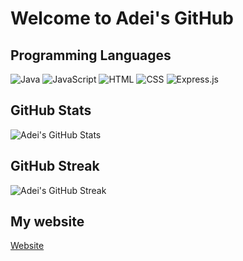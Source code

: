 # Welcome to Adei's GitHub

## Programming Languages
![Java](https://img.shields.io/badge/Java-007396?style=flat-square&logo=java&logoColor=white)
![JavaScript](https://img.shields.io/badge/JavaScript-F7DF1E?style=flat-square&logo=javascript&logoColor=black)
![HTML](https://img.shields.io/badge/HTML-E34F26?style=flat-square&logo=html5&logoColor=white)
![CSS](https://img.shields.io/badge/CSS-1572B6?style=flat-square&logo=css3&logoColor=white)
![Express.js](https://img.shields.io/badge/Express.js-000000?style=flat-square&logo=express&logoColor=white)

## GitHub Stats
![Adei's GitHub Stats](https://github-readme-stats.vercel.app/api?username=AdeiTamayo&show_icons=true&hide_title=true&hide=prs)

## GitHub Streak
![Adei's GitHub Streak](https://github-readme-streak-stats.herokuapp.com/?user=AdeiTamayo)

<!--START_SECTION:waka-->
<!--END_SECTION:waka-->

## My website
[Website](https://adei.eus)


